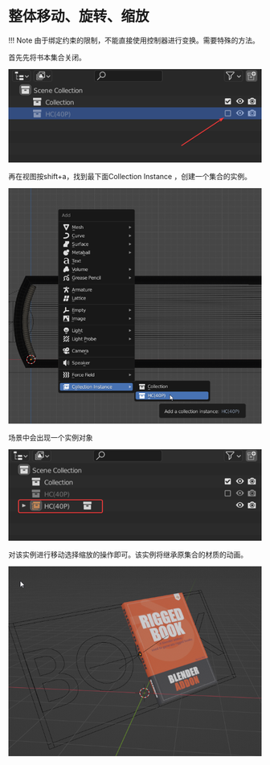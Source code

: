 # 整体移动、旋转、缩放
!!! Note
	由于绑定约束的限制，不能直接使用控制器进行变换。需要特殊的方法。  
	  
首先先将书本集合关闭。

![](image/exclude.png "")

再在视图按shift+a，找到最下面Collection Instance ，创建一个集合的实例。

![](image/addinstance.png "")

场景中会出现一个实例对象

![](image/instance.png "")

对该实例进行移动选择缩放的操作即可。该实例将继承原集合的材质的动画。

![](image/moveins.png "")
